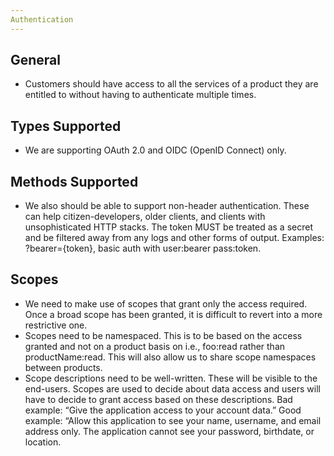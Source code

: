 ```yaml
---
Authentication
---
```



## General

*   Customers should have access to all the services of a product they are entitled to without having to authenticate multiple times.

## Types Supported

*   We are supporting OAuth 2.0 and OIDC (OpenID Connect) only.

## Methods Supported

*   We also should be able to support non-header authentication. These can help citizen-developers, older clients, and clients with unsophisticated HTTP stacks. The token MUST be treated as a secret and be filtered away from any logs and other forms of output. Examples: ?bearer={token}, basic auth with user:bearer pass:token.

## Scopes

*   We need to make use of scopes that grant only the access required. Once a broad scope has been granted, it is difficult to revert into a more restrictive one.
*   Scopes need to be namespaced. This is to be based on the access granted and not on a product basis on i.e., foo:read rather than productName:read. This will also allow us to share scope namespaces between products.
*   Scope descriptions need to be well-written. These will be visible to the end-users. Scopes are used to decide about data access and users will have to decide to grant access based on these descriptions. Bad example: “Give the application access to your account data.” Good example: “Allow this application to see your name, username, and email address only. The application cannot see your password, birthdate, or location.